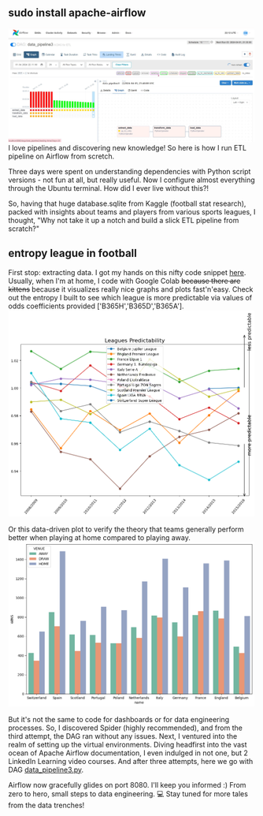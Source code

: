 ## sudo install apache-airflow
<img src="https://github.com/Christymacarena/airflow/blob/main/running%20processes.jpg" width="500">
I love pipelines and discovering new knowledge! So here is how I run ETL pipeline on Airflow from scretch.

Three days were spent on understanding dependencies with Python script versions - not fun at all, but really useful. Now I configure almost everything through the Ubuntu terminal. How did I ever live without this?!

So, having that huge database.sqlite from Kaggle (football stat research), packed with insights about teams and players from various sports leagues, I thought, "Why not take it up a notch and build a slick ETL pipeline from scratch?"
## entropy league in football
First stop: extracting data. I got my hands on this nifty code snippet [here](https://gist.github.com/Christymacarena/399c40828e1041d0188ac103a8c19564). Usually, when I'm at home, I code with Google Colab ~~because there are kittens~~ because it visualizes really nice graphs and plots fast'n'easy. Check out the entropy I built to see which league is more predictable via values of odds coefficients provided ['B365H','B365D','B365A'].
<img src="https://github.com/Christymacarena/airflow/blob/main/enthropy%20line%20plot.png" width="500">

Or this data-driven plot to verify the theory that teams generally perform better when playing at home compared to playing away.
<img src="https://github.com/Christymacarena/airflow/blob/main/home%20away%20play.png" width="500">

But it's not the same to code for dashboards or for data engineering processes. So, I discovered Spider (highly recommended), and from the third attempt, the DAG ran without any issues.
Next, I ventured into the realm of setting up the virtual environments. Diving headfirst into the vast ocean of Apache Airflow documentation, I even indulged in not one, but 2 LinkedIn Learning video courses. And after three attempts, here we go with DAG [data_pipeline3.py](data_pipeline3.ipynb).

Airflow now gracefully glides on port 8080. I'll keep you informed :)
From zero to hero, small steps to data engineering. 💻
Stay tuned for more tales from the data trenches!
